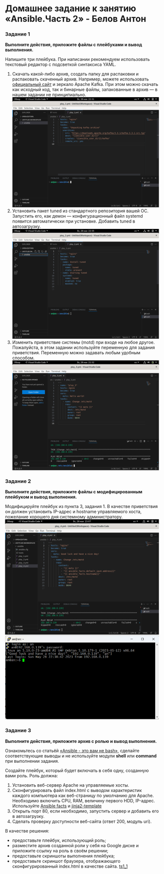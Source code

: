# Домашнее задание к занятию «Ansible.Часть 2» - Белов Антон

### Задание 1

**Выполните действия, приложите файлы с плейбуками и вывод выполнения.**

Напишите три плейбука. При написании рекомендуем использовать текстовый редактор с подсветкой синтаксиса YAML. 

1. Скачать какой-либо архив, создать папку для распаковки и распаковать скаченный архив. Например, можете использовать [официальный сайт](https://kafka.apache.org/downloads) и зеркало Apache Kafka. При этом можно скачать как исходный код, так и бинарные файлы, запакованные в архив — в нашем задании не принципиально.
![ts1_1](/7/7/scrshts/ts1_1.png?raw=true "Optional Title")
3. Установить пакет tuned из стандартного репозитория вашей ОС. Запустить его, как демон — конфигурационный файл systemd появится автоматически при установке. Добавить tuned в автозагрузку.
![ts1_2](/7/7/scrshts/ts1_2.png?raw=true "Optional Title")
3. Изменить приветствие системы (motd) при входе на любое другое. Пожалуйста, в этом задании используйте переменную для задания приветствия. Переменную можно задавать любым удобным способом.
![ts1_3](/7/7/scrshts/ts1_3.png?raw=true "Optional Title")

### Задание 2

**Выполните действия, приложите файлы с модифицированным плейбуком и вывод выполнения.** 

Модифицируйте плейбук из пункта 3, задания 1. В качестве приветствия он должен установить IP-адрес и hostname управляемого хоста, пожелание хорошего дня системному администратору. 
![ts2_1](/7/7/scrshts/ts2_1.png?raw=true "Optional Title")
![ts2_2](/7/7/scrshts/ts2_2.png?raw=true "Optional Title")


### Задание 3

**Выполните действия, приложите архив с ролью и вывод выполнения.**

Ознакомьтесь со статьёй [«Ansible - это вам не bash»](https://habr.com/ru/post/494738/), сделайте соответствующие выводы и не используйте модули **shell** или **command** при выполнении задания.

Создайте плейбук, который будет включать в себя одну, созданную вами роль. Роль должна:

1. Установить веб-сервер Apache на управляемые хосты.
2. Сконфигурировать файл index.html c выводом характеристик каждого компьютера как веб-страницу по умолчанию для Apache. Необходимо включить CPU, RAM, величину первого HDD, IP-адрес. Используйте [Ansible facts](https://docs.ansible.com/ansible/latest/playbook_guide/playbooks_vars_facts.html) и [jinja2-template](https://linuxways.net/centos/how-to-use-the-jinja2-template-in-ansible/)
3. Открыть порт 80, если необходимо, запустить сервер и добавить его в автозагрузку.
4. Сделать проверку доступности веб-сайта (ответ 200, модуль uri).

В качестве решения:
- предоставьте плейбук, использующий роль;
- разместите архив созданной роли у себя на Google диске и приложите ссылку на роль в своём решении;
- предоставьте скриншоты выполнения плейбука;
- предоставьте скриншот браузера, отображающего сконфигурированный index.html в качестве сайта.
[ts1_1](/7/scrshts/ts1_1.png)
